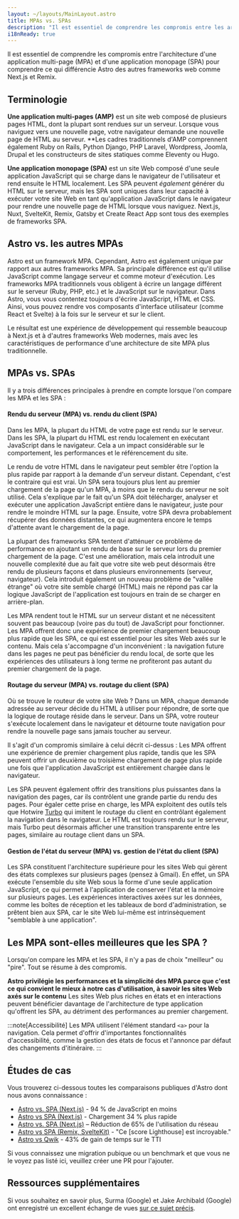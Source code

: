 ```yaml
---
layout: ~/layouts/MainLayout.astro
title: MPAs vs. SPAs
description: "Il est essentiel de comprendre les compromis entre les architectures d'applications multi-pages (MPA) et d'applications monopages (SPA) pour comprendre ce qui différencie Astro des autres frameworks web."
i18nReady: true
---
```


Il est essentiel de comprendre les compromis entre l'architecture d'une application multi-page (MPA) et d'une application monopage (SPA) pour comprendre ce qui différencie Astro des autres frameworks web comme Next.js et Remix.

## Terminologie

**Une application multi-pages (AMP)** est un site web composé de plusieurs pages HTML, dont la plupart sont rendues sur un serveur. Lorsque vous naviguez vers une nouvelle page, votre navigateur demande une nouvelle page de HTML au serveur. **Les cadres traditionnels d'AMP comprennent également Ruby on Rails, Python Django, PHP Laravel, Wordpress, Joomla, Drupal et les constructeurs de sites statiques comme Eleventy ou Hugo.

**Une application monopage (SPA)** est un site Web composé d'une seule application JavaScript qui se charge dans le navigateur de l'utilisateur et rend ensuite le HTML localement. Les SPA peuvent *également* générer du HTML sur le serveur, mais les SPA sont uniques dans leur capacité à exécuter votre site Web en tant qu'application JavaScript dans le navigateur pour rendre une nouvelle page de HTML lorsque vous naviguez. Next.js, Nuxt, SvelteKit, Remix, Gatsby et Create React App sont tous des exemples de frameworks SPA.

## Astro vs. les autres MPAs

Astro est un framework MPA. Cependant, Astro est également unique par rapport aux autres frameworks MPA. Sa principale différence est qu'il utilise JavaScript comme langage serveur et comme moteur d'exécution. Les frameworks MPA traditionnels vous obligent à écrire un langage différent sur le serveur (Ruby, PHP, etc.) et le JavaScript sur le navigateur. Dans Astro, vous vous contentez toujours d'écrire JavaScript, HTML et CSS. Ainsi, vous pouvez rendre vos composants d'interface utilisateur (comme React et Svelte) à la fois sur le serveur et sur le client.

Le résultat est une expérience de développement qui ressemble beaucoup à Next.js et à d'autres frameworks Web modernes, mais avec les caractéristiques de performance d'une architecture de site MPA plus traditionnelle.

## MPAs vs. SPAs

Il y a trois différences principales à prendre en compte lorsque l'on compare les MPA et les SPA :

#### Rendu du serveur (MPA) vs. rendu du client (SPA)

Dans les MPA, la plupart du HTML de votre page est rendu sur le serveur. Dans les SPA, la plupart du HTML est rendu localement en exécutant JavaScript dans le navigateur. Cela a un impact considérable sur le comportement, les performances et le référencement du site.

Le rendu de votre HTML dans le navigateur peut sembler être l'option la plus rapide par rapport à la demande d'un serveur distant. Cependant, c'est le contraire qui est vrai. Un SPA sera toujours plus lent au premier chargement de la page qu'un MPA, à moins que le rendu du serveur ne soit utilisé. Cela s'explique par le fait qu'un SPA doit télécharger, analyser et exécuter une application JavaScript entière dans le navigateur, juste pour rendre le moindre HTML sur la page. Ensuite, votre SPA devra probablement récupérer des données distantes, ce qui augmentera encore le temps d'attente avant le chargement de la page.

La plupart des frameworks SPA tentent d'atténuer ce problème de performance en ajoutant un rendu de base sur le serveur lors du premier chargement de la page. C'est une amélioration, mais cela introduit une nouvelle complexité due au fait que votre site web peut désormais être rendu de plusieurs façons et dans plusieurs environnements (serveur, navigateur). Cela introduit également un nouveau problème de "vallée étrange" où votre site semble chargé (HTML) mais ne répond pas car la logique JavaScript de l'application est toujours en train de se charger en arrière-plan.

Les MPA rendent tout le HTML sur un serveur distant et ne nécessitent souvent pas beaucoup (voire pas du tout) de JavaScript pour fonctionner. Les MPA offrent donc une expérience de premier chargement beaucoup plus rapide que les SPA, ce qui est essentiel pour les sites Web axés sur le contenu. Mais cela s'accompagne d'un inconvénient : la navigation future dans les pages ne peut pas bénéficier du rendu local, de sorte que les expériences des utilisateurs à long terme ne profiteront pas autant du premier chargement de la page.

#### Routage du serveur (MPA) vs. routage du client (SPA)

Où se trouve le routeur de votre site Web ? Dans un MPA, chaque demande adressée au serveur décide du HTML à utiliser pour répondre, de sorte que la logique de routage réside dans le serveur. Dans un SPA, votre routeur s'exécute localement dans le navigateur et détourne toute navigation pour rendre la nouvelle page sans jamais toucher au serveur.

Il s'agit d'un compromis similaire à celui décrit ci-dessus : Les MPA offrent une expérience de premier chargement plus rapide, tandis que les SPA peuvent offrir un deuxième ou troisième chargement de page plus rapide une fois que l'application JavaScript est entièrement chargée dans le navigateur. 

Les SPA peuvent également offrir des transitions plus puissantes dans la navigation des pages, car ils contrôlent une grande partie du rendu des pages. Pour égaler cette prise en charge, les MPA exploitent des outils tels que Hotwire [Turbo](https://turbo.hotwired.dev/) qui imitent le routage du client en contrôlant également la navigation dans le navigateur. Le HTML est toujours rendu sur le serveur, mais Turbo peut désormais afficher une transition transparente entre les pages, similaire au routage client dans un SPA.

#### Gestion de l'état du serveur (MPA) vs. gestion de l'état du client (SPA)

Les SPA constituent l'architecture supérieure pour les sites Web qui gèrent des états complexes sur plusieurs pages (pensez à Gmail). En effet, un SPA exécute l'ensemble du site Web sous la forme d'une seule application JavaScript, ce qui permet à l'application de conserver l'état et la mémoire sur plusieurs pages. Les expériences interactives axées sur les données, comme les boîtes de réception et les tableaux de bord d'administration, se prêtent bien aux SPA, car le site Web lui-même est intrinsèquement "semblable à une application".

## Les MPA sont-elles meilleures que les SPA ?

Lorsqu'on compare les MPA et les SPA, il n'y a pas de choix "meilleur" ou "pire". Tout se résume à des compromis.

**Astro privilégie les performances et la simplicité des MPA parce que c'est ce qui convient le mieux à notre cas d'utilisation, à savoir les sites Web axés sur le contenu** Les sites Web plus riches en états et en interactions peuvent bénéficier davantage de l'architecture de type application qu'offrent les SPA, au détriment des performances au premier chargement.

:::note[Accessibilité]
Les MPA utilisent l'élément standard `<a>` pour la navigation. Cela permet d'offrir d'importantes fonctionnalités d'accessibilité, comme la gestion des états de focus et l'annonce par défaut des changements d'itinéraire.
:::

## Études de cas

Vous trouverez ci-dessous toutes les comparaisons publiques d'Astro dont nous avons connaissance :

- [Astro vs. SPA (Next.js)](https://twitter.com/t3dotgg/status/1437195415439360003) - 94 % de JavaScript en moins
- [Astro vs SPA (Next.js)](https://twitter.com/jlengstorf/status/1442707241627385860?lang=en) - Chargement 34 % plus rapide
- [Astro vs. SPA (Next.js)](https://vanntile.com/blog/next-to-astro) – Réduction de 65% de l'utilisation du réseau
- [Astro vs SPA (Remix, SvelteKit)](https://www.youtube.com/watch?v=2ZEMb_H-LYE&t=8163s) - "Ce [score Lighthouse] est incroyable."
- [Astro vs Qwik](https://www.youtube.com/watch?v=2ZEMb_H-LYE&t=8504s) - 43% de gain de temps sur le TTI

Si vous connaissez une migration pubique ou un benchmark et que vous ne le voyez pas listé ici, veuillez créer une PR pour l'ajouter.

## Ressources supplémentaires

Si vous souhaitez en savoir plus, Surma (Google) et Jake Archibald (Google) ont enregistré un excellent échange de vues [sur ce sujet précis](https://www.youtube.com/watch?v=ivLhf3hq7eM).

